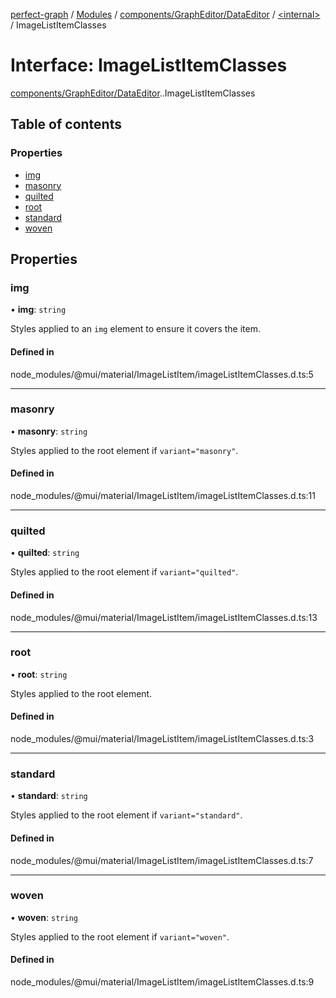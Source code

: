 [perfect-graph](../README.md) / [Modules](../modules.md) / [components/GraphEditor/DataEditor](../modules/components_GraphEditor_DataEditor.md) / [<internal\>](../modules/components_GraphEditor_DataEditor._internal_.md) / ImageListItemClasses

# Interface: ImageListItemClasses

[components/GraphEditor/DataEditor](../modules/components_GraphEditor_DataEditor.md).[<internal>](../modules/components_GraphEditor_DataEditor._internal_.md).ImageListItemClasses

## Table of contents

### Properties

- [img](components_GraphEditor_DataEditor._internal_.ImageListItemClasses.md#img)
- [masonry](components_GraphEditor_DataEditor._internal_.ImageListItemClasses.md#masonry)
- [quilted](components_GraphEditor_DataEditor._internal_.ImageListItemClasses.md#quilted)
- [root](components_GraphEditor_DataEditor._internal_.ImageListItemClasses.md#root)
- [standard](components_GraphEditor_DataEditor._internal_.ImageListItemClasses.md#standard)
- [woven](components_GraphEditor_DataEditor._internal_.ImageListItemClasses.md#woven)

## Properties

### img

• **img**: `string`

Styles applied to an `img` element to ensure it covers the item.

#### Defined in

node_modules/@mui/material/ImageListItem/imageListItemClasses.d.ts:5

___

### masonry

• **masonry**: `string`

Styles applied to the root element if `variant="masonry"`.

#### Defined in

node_modules/@mui/material/ImageListItem/imageListItemClasses.d.ts:11

___

### quilted

• **quilted**: `string`

Styles applied to the root element if `variant="quilted"`.

#### Defined in

node_modules/@mui/material/ImageListItem/imageListItemClasses.d.ts:13

___

### root

• **root**: `string`

Styles applied to the root element.

#### Defined in

node_modules/@mui/material/ImageListItem/imageListItemClasses.d.ts:3

___

### standard

• **standard**: `string`

Styles applied to the root element if `variant="standard"`.

#### Defined in

node_modules/@mui/material/ImageListItem/imageListItemClasses.d.ts:7

___

### woven

• **woven**: `string`

Styles applied to the root element if `variant="woven"`.

#### Defined in

node_modules/@mui/material/ImageListItem/imageListItemClasses.d.ts:9
